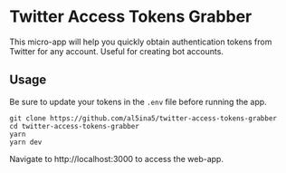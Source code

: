 # Twitter Access Tokens Grabber

This micro-app will help you quickly obtain authentication tokens from Twitter for any account. Useful for creating bot accounts.

## Usage

Be sure to update your tokens in the `.env` file before running the app.

```
git clone https://github.com/al5ina5/twitter-access-tokens-grabber
cd twitter-access-tokens-grabber
yarn
yarn dev
```

Navigate to http://localhost:3000 to access the web-app.
